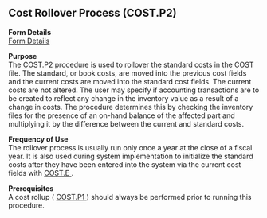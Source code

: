 ##  Cost Rollover Process (COST.P2)

<PageHeader />

**Form Details**  
[ Form Details ](COST-P2-1/README.md)   

**Purpose**  
The COST.P2 procedure is used to rollover the standard costs in the COST file.
The standard, or book costs, are moved into the previous cost fields and the
current costs are moved into the standard cost fields. The current costs are
not altered. The user may specify if accounting transactions are to be created
to reflect any change in the inventory value as a result of a change in costs.
The procedure determines this by checking the inventory files for the presence
of an on-hand balance of the affected part and multiplying it by the
difference between the current and standard costs.

**Frequency of Use**  
The rollover process is usually run only once a year at the close of a fiscal year. It is also used during system implementation to initialize the standard costs after they have been entered into the system via the current cost fields with [ COST.E ](COST-E/README.md) . 

**Prerequisites**  
A cost rollup ( [ COST.P1 ](COST-P1/README.md) ) should always be performed prior to running this procedure. 

<badge text= "Version 8.10.57" vertical="middle" />

<PageFooter />
